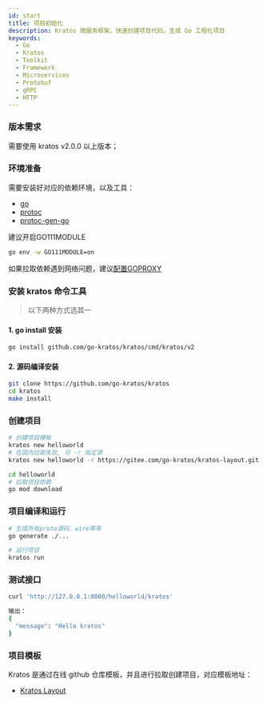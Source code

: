 ```yaml
---
id: start
title: 项目初始化
description: Kratos 微服务框架，快速创建项目代码，生成 Go 工程化项目
keywords:
  - Go
  - Kratos
  - Toolkit
  - Framework
  - Microservices
  - Protobuf
  - gRPC
  - HTTP
---
```


### 版本需求
需要使用 kratos v2.0.0 以上版本；

### 环境准备
需要安装好对应的依赖环境，以及工具：
- [go](https://golang.org/dl/)
- [protoc](https://github.com/protocolbuffers/protobuf)
- [protoc-gen-go](https://github.com/protocolbuffers/protobuf-go)

建议开启GO111MODULE
```bash
go env -w GO111MODULE=on
```

如果拉取依赖遇到网络问题，建议[配置GOPROXY](https://goproxy.cn/)

### 安装 kratos 命令工具

> 以下两种方式选其一

#### 1. go install 安装

```bash
go install github.com/go-kratos/kratos/cmd/kratos/v2
```

#### 2. 源码编译安装

```bash
git clone https://github.com/go-kratos/kratos
cd kratos
make install
```

### 创建项目
```bash
# 创建项目模板
kratos new helloworld
# 在国内拉取失败, 可 -r 指定源
kratos new helloworld -r https://gitee.com/go-kratos/kratos-layout.git

cd helloworld
# 拉取项目依赖
go mod download
```
### 项目编译和运行
```bash
# 生成所有proto源码、wire等等
go generate ./...

# 运行项目
kratos run
```

### 测试接口
```bash
curl 'http://127.0.0.1:8000/helloworld/kratos'

输出：
{
  "message": "Hello kratos"
}
```

### 项目模板
Kratos 是通过在线 github 仓库模板，并且进行拉取创建项目，对应模板地址：

* [Kratos Layout](https://github.com/go-kratos/kratos-layout)
